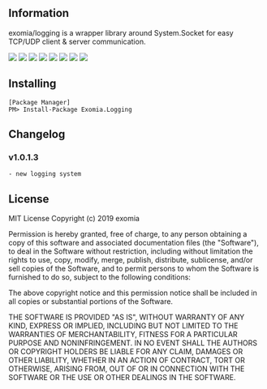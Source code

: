 ## Information

exomia/logging is a wrapper library around System.Socket for easy TCP/UDP client & server communication.

![](https://img.shields.io/github/issues-pr/exomia/logging.svg) ![](https://img.shields.io/github/issues/exomia/logging.svg)  ![](https://img.shields.io/github/last-commit/exomia/logging.svg) ![](https://img.shields.io/github/contributors/exomia/logging.svg) ![](https://img.shields.io/github/commit-activity/y/exomia/logging.svg) ![](https://img.shields.io/github/languages/top/exomia/logging.svg) ![](https://img.shields.io/github/languages/count/exomia/logging.svg) ![](https://img.shields.io/github/license/exomia/logging.svg)

## Installing

```shell
[Package Manager]
PM> Install-Package Exomia.Logging
```

## Changelog

### v1.0.1.3
	- new logging system


## License

MIT License
Copyright (c) 2019 exomia

Permission is hereby granted, free of charge, to any person obtaining a copy
of this software and associated documentation files (the "Software"), to deal
in the Software without restriction, including without limitation the rights
to use, copy, modify, merge, publish, distribute, sublicense, and/or sell
copies of the Software, and to permit persons to whom the Software is
furnished to do so, subject to the following conditions:

The above copyright notice and this permission notice shall be included in all
copies or substantial portions of the Software.

THE SOFTWARE IS PROVIDED "AS IS", WITHOUT WARRANTY OF ANY KIND, EXPRESS OR
IMPLIED, INCLUDING BUT NOT LIMITED TO THE WARRANTIES OF MERCHANTABILITY,
FITNESS FOR A PARTICULAR PURPOSE AND NONINFRINGEMENT. IN NO EVENT SHALL THE
AUTHORS OR COPYRIGHT HOLDERS BE LIABLE FOR ANY CLAIM, DAMAGES OR OTHER
LIABILITY, WHETHER IN AN ACTION OF CONTRACT, TORT OR OTHERWISE, ARISING FROM,
OUT OF OR IN CONNECTION WITH THE SOFTWARE OR THE USE OR OTHER DEALINGS IN THE
SOFTWARE.



